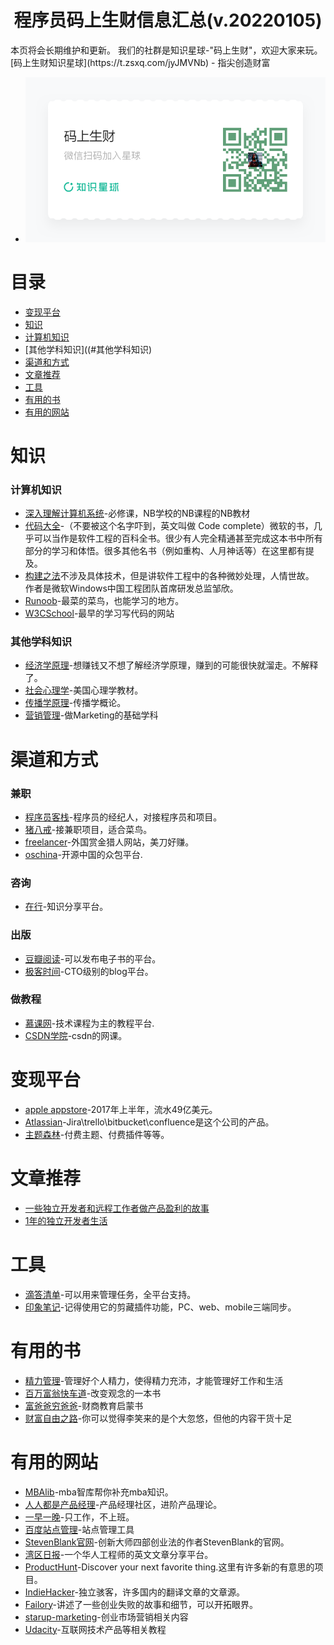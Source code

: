 <h1 align="center">程序员码上生财信息汇总(v.20220105)</h1>
本页将会长期维护和更新。  
我们的社群是知识星球-"码上生财"，欢迎大家来玩。
[码上生财知识星球](https://t.zsxq.com/jyJMVNb) - 指尖创造财富

- ![码上生财](githubpng.png)  


# 目录



- [变现平台](#变现平台)
- [知识](#知识)
- [计算机知识](#计算机知识)
- [其他学科知识]((#其他学科知识)
- [渠道和方式](#渠道和方式)
- [文章推荐](#文章推荐)
- [工具](#工具)
- [有用的书](#有用的书)
- [有用的网站](#有用的网站)
# 知识

### 计算机知识

- [深入理解计算机系统](https://book.douban.com/subject/1896753/)-必修课，NB学校的NB课程的NB教材   
- [代码大全](https://book.douban.com/subject/1951158/)-（不要被这个名字吓到，英文叫做 Code complete）微软的书，几乎可以当作是软件工程的百科全书。很少有人完全精通甚至完成这本书中所有部分的学习和体悟。很多其他名书（例如重构、人月神话等）在这里都有提及。
- [构建之法](https://book.douban.com/subject/25965995/)不涉及具体技术，但是讲软件工程中的各种微妙处理，人情世故。   
作者是微软Windows中国工程团队首席研发总监邹欣。   
- [Runoob](http://www.runoob.com/)-最菜的菜鸟，也能学习的地方。   
- [W3CSchool](https://www.w3cschool.cn/)-最早的学习写代码的网站

### 其他学科知识
- [经济学原理](https://book.douban.com/subject/26435630/)-想赚钱又不想了解经济学原理，赚到的可能很快就溜走。不解释了。 
- [社会心理学](https://book.douban.com/subject/1476651/)-美国心理学教材。
- [传播学原理](https://book.douban.com/subject/5360659/)-传播学概论。
- [营销管理](https://book.douban.com/subject/26879263/)-做Marketing的基础学科

# 渠道和方式
### 兼职

- [程序员客栈](https://www.proginn.com/)-程序员的经纪人，对接程序员和项目。
- [猪八戒](https://www.zbj.com/)-接兼职项目，适合菜鸟。
- [freelancer](http://freelancer.com)-外国赏金猎人网站，美刀好赚。   
- [oschina](https://zb.oschina.net/)-开源中国的众包平台.

### 咨询

- [在行](http://www.zaih.com/)-知识分享平台。

### 出版

- [豆瓣阅读](http://read.douban.com/)-可以发布电子书的平台。   
- [极客时间](https://time.geekbang.org/)-CTO级别的blog平台。

### 做教程
- [慕课网](https://www.imooc.com/)-技术课程为主的教程平台.   
- [CSDN学院](https://edu.csdn.net/)-csdn的网课。

# 变现平台

- [apple appstore](https://www.apple.com/ios/app-store/)-2017年上半年，流水49亿美元。   
- [Atlassian](https://www.atlassian.com)-Jira\trello\bitbucket\confluence是这个公司的产品。
- [主题森林](https://themeforest.net)-付费主题、付费插件等等。


# 文章推荐

- [一些独立开发者和远程工作者做产品盈利的故事](https://www.diycode.cc/topics/964)
- [1年的独立开发者生活](https://mp.weixin.qq.com/s/aTZ8jW26hOYFFb2GGd9MmQ)


# 工具
- [滴答清单](http://dida365.com)-可以用来管理任务，全平台支持。
- [印象笔记](http://www.yinxiang.com)-记得使用它的剪藏插件功能，PC、web、mobile三端同步。


# 有用的书
- [精力管理](https://book.douban.com/subject/26879263/)-管理好个人精力，使得精力充沛，才能管理好工作和生活
- [百万富翁快车道](https://book.douban.com/subject/27041645/)-改变观念的一本书
- [富爸爸穷爸爸](https://book.douban.com/subject/1033778/)-财商教育启蒙书   
- [财富自由之路](https://book.douban.com/subject/27094706/)-你可以觉得李笑来的是个大忽悠，但他的内容干货十足


# 有用的网站
- [MBAlib](http://wiki.mbalib.com/wiki/%E9%A6%96%E9%A1%B5)-mba智库帮你补充mba知识。
- [人人都是产品经理](http://woshipm.com)-产品经理社区，进阶产品理论。
- [一早一晚](http://www.yizaoyiwan.com)-只工作，不上班。
- [百度站点管理](https://ziyuan.baidu.com/site)-站点管理工具
- [StevenBlank官网](http://stevenblank.com)-创新大师四部创业法的作者StevenBlank的官网。
- [湾区日报](http://wanqu.co)-一个华人工程师的英文文章分享平台。
- [ProductHunt](https://www.producthunt.com/)-Discover your next favorite thing.这里有许多新的有意思的项目。  
- [IndieHacker](https://www.indiehackers.com/)-独立骇客，许多国内的翻译文章的文章源。
- [Failory](https://www.failory.com)-讲述了一些创业失败的故事和细节，可以开拓眼界。
- [starup-marketing](http://www.startup-marketing.com/the-startup-pyramid/)-创业市场营销相关内容
- [Udacity](http://cn.udacity.com)-互联网技术产品等相关教程